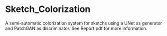 # Sketch_Colorization
 A semi-automatic colorization system for sketchs using a UNet as generator and PatchGAN as discriminator. See Report.pdf for more information.
